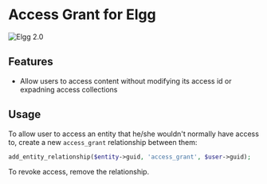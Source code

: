 Access Grant for Elgg
=====================
![Elgg 2.0](https://img.shields.io/badge/Elgg-2.0.x-orange.svg?style=flat-square)

## Features

 * Allow users to access content without modifying its access id or expadning access collections

## Usage

To allow user to access an entity that he/she wouldn't normally have access to,
create a new `access_grant` relationship between them:

```php
add_entity_relationship($entity->guid, 'access_grant', $user->guid);
```

To revoke access, remove the relationship.